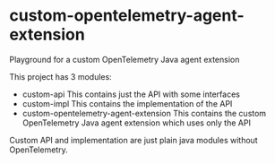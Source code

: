 # custom-opentelemetry-agent-extension
Playground for a custom OpenTelemetry Java agent extension

This project has 3 modules:
- custom-api
  This contains just the API with some interfaces
- custom-impl
  This contains the implementation of the API
- custom-opentelemetry-agent-extension
  This contains the custom OpenTelemetry Java agent extension which uses only the API

Custom API and implementation are just plain java modules without OpenTelemetry.